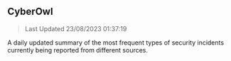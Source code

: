 ## CyberOwl 
> Last Updated 23/08/2023 01:37:19 


A daily updated summary of the most frequent types of security incidents currently being reported from different sources.


